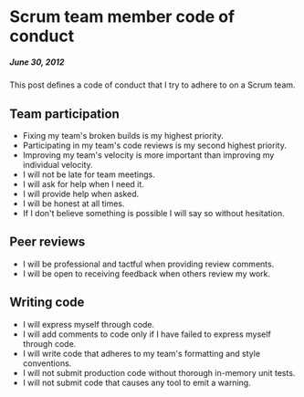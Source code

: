 # Scrum team member code of conduct

##### June 30, 2012

This post defines a code of conduct that I try to adhere to on a Scrum team.

## Team participation 

- Fixing my team's broken builds is my highest priority.
- Participating in my team's code reviews is my second highest priority.
- Improving my team's velocity is more important than improving my individual velocity.
- I will not be late for team meetings.
- I will ask for help when I need it.
- I will provide help when asked.
- I will be honest at all times.
- If I don't believe something is possible I will say so without hesitation.

## Peer reviews

- I will be professional and tactful when providing review comments.
- I will be open to receiving feedback when others review my work.

## Writing code

- I will express myself through code.
- I will add comments to code only if I have failed to express myself through code.
- I will write code that adheres to my team's formatting and style conventions.
- I will not submit production code without thorough in-memory unit tests.
- I will not submit code that causes any tool to emit a warning.

